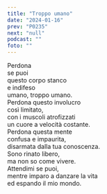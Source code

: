 ```yaml
---
title: "Troppo umano"
date: "2024-01-16"
prev: "P0235"
next: "null"
podcast: ""
foto: ""
---
```


Perdona   
se puoi  
questo corpo stanco  
e indifeso  
umano, troppo umano.  
Perdona questo involucro  
così limitato,  
con i muscoli atrofizzati  
un cuore a velocità costante.  
Perdona questa mente  
confusa e impaurita,  
disarmata dalla tua conoscenza.  
Sono rinato libero,  
ma non so come vivere.  
Attendimi se puoi,  
mentre imparo a danzare la vita  
ed espando il mio mondo.   